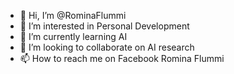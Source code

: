 - 👋 Hi, I’m @RominaFlummi
- 👀 I’m interested in Personal Development 
- 🌱 I’m currently learning AI
- 💞️ I’m looking to collaborate on AI research 
- 📫 How to reach me on Facebook Romina Flummi 

<!---
RominaFlummi/RominaFlummi is a ✨ special ✨ repository because its `README.md` (this file) appears on your GitHub profile.
You can click the Preview link to take a look at your changes.
--->
